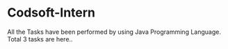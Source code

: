 # Codsoft-Intern
 All the Tasks have been performed by using Java Programming Language.
 Total 3 tasks are here..

